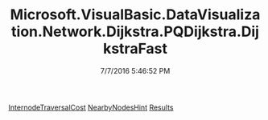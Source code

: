 ﻿---
title: Microsoft.VisualBasic.DataVisualization.Network.Dijkstra.PQDijkstra.DijkstraFast
date: 7/7/2016 5:46:52 PM
---

[InternodeTraversalCost](T-Microsoft.VisualBasic.DataVisualization.Network.Dijkstra.PQDijkstra.DijkstraFast.InternodeTraversalCost.html)
[NearbyNodesHint](T-Microsoft.VisualBasic.DataVisualization.Network.Dijkstra.PQDijkstra.DijkstraFast.NearbyNodesHint.html)
[Results](T-Microsoft.VisualBasic.DataVisualization.Network.Dijkstra.PQDijkstra.DijkstraFast.Results.html)
